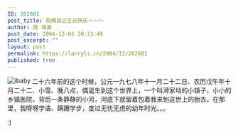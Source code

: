 ```yaml
---
ID: 262601
post_title: 祝偶自己生日快乐～～～
author: 南 靖男
post_date: 2004-12-03 20:13:49
post_excerpt: ""
layout: post
permalink: https://larryli.cn/2004/12/262601
published: true
---
```

<img src="https://larryli.cn/wp-content/uploads/50/5051/2007/07/ibaby.jpg" alt="ibaby" align="left" />二十六年前的这个时候，公元一九七八年十一月二十二日、农历戊午年十月二十二、小雪、晚八点，偶诞生到这个世界上，一个叫滑家垱的小镇子，小小的乡镇医院，背后一条静静的小河，河底下就留着包着我来到这世上的胎衣。在那里，我呀呀学语、蹒跚学步，度过无忧无虑的幼年时光。。。

:)